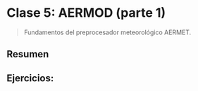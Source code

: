 # Clase 5: AERMOD (parte 1)

> Fundamentos del preprocesador meteorológico AERMET.


## Resumen



## Ejercicios:


